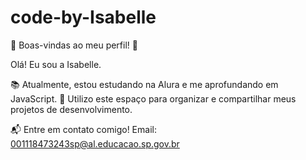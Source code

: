 # code-by-Isabelle
🎉 Boas-vindas ao meu perfil! 💙

Olá! Eu sou a Isabelle.

📚 Atualmente, estou estudando na Alura e me aprofundando em JavaScript.
🚀 Utilizo este espaço para organizar e compartilhar meus projetos de desenvolvimento.

📬 Entre em contato comigo!
Email: 001118473243sp@al.educacao.sp.gov.br

